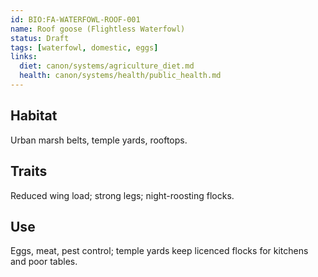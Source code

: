 ```yaml
---
id: BIO:FA-WATERFOWL-ROOF-001
name: Roof goose (Flightless Waterfowl)
status: Draft
tags: [waterfowl, domestic, eggs]
links:
  diet: canon/systems/agriculture_diet.md
  health: canon/systems/health/public_health.md
---
```


## Habitat
Urban marsh belts, temple yards, rooftops.

## Traits
Reduced wing load; strong legs; night-roosting flocks.

## Use
Eggs, meat, pest control; temple yards keep licenced flocks for kitchens and poor tables.

